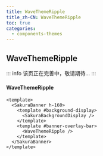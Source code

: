```yaml
---
title: WaveThemeRipple
title_zh-CN: WaveThemeRipple
toc: true
categories:
  - components-themes
---
```


## WaveThemeRipple

::: info
该页正在完善中，敬请期待...
:::

<!-- TODO: -->

#### WaveThemeRipple

```vue
<template>
  <SakuraBanner h-160>
    <template #background-display>
      <SakuraBackgroundDisplay />
    </template>
    <template #banner-overlay-bar>
      <WaveThemeRipple />
    </template>
  </SakuraBanner>
</template>
```

<WaveThemeRipplePG />
